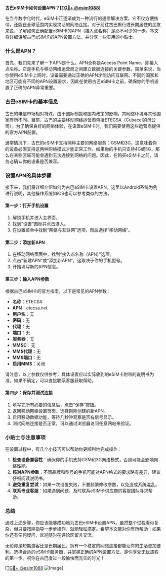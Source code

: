 **古巴eSIM卡如何设置APN？[[TG💪+ @esim1088](https://t.me/s/esim1088)]**

在当今数字化时代，eSIM卡正逐渐成为一种流行的通信解决方案。它不仅方便携带，还能在全球范围内实现灵活的网络连接。对于前往古巴旅行或长期居住的朋友来说，了解如何正确配置eSIM卡的APN（接入点名称）是必不可少的一步。本文将详细讲解古巴eSIM卡的APN设置方法，并分享一些实用的小贴士。

### 什么是APN？

首先，我们先来了解一下APN是什么。APN全称是Access Point Name，即接入点名称。它是手机与移动网络运营商之间建立数据连接的关键参数。简单来说，当你使用eSIM卡上网时，设备需要通过正确的APN才能访问互联网。不同的国家和地区可能有不同的APN设置要求，因此在使用古巴eSIM卡之前，确保你的手机设置了正确的APN非常重要。

### 古巴eSIM卡的基本信息

古巴的电信市场相对特殊，由于国际制裁和国内政策的影响，其网络环境与其他国家有所不同。目前，古巴的主要移动网络运营商包括ETECSA（Cubacel的母公司）。为了确保良好的网络体验，在设置eSIM卡时，我们需要使用这些运营商提供的官方APN配置。

通常情况下，古巴的eSIM卡支持两种主要的网络服务：GSM和3G。这意味着你的设备必须支持这两种网络模式才能正常工作。如果你的手机只支持4G或5G，那么在某些区域可能会遇到无法连接到网络的问题。因此，在购买eSIM卡之前，请务必确认你的设备是否兼容。

### 设置APN的具体步骤

接下来，我们将详细介绍如何为古巴eSIM卡设置APN。这里以Android系统为例进行说明，其他操作系统如iOS也可以参考类似的方法。

#### 第一步：打开手机设置

1. 解锁手机并进入主界面。
2. 找到“设置”图标并点击进入。
3. 在设置菜单中找到“网络与互联网”选项，然后选择“移动网络”。

#### 第二步：添加新APN

1. 在移动网络页面中，找到“接入点名称（APN）”选项。
2. 点击“新建APN”或“添加新APN”，这取决于你的手机型号。
3. 开始填写新的APN信息。

#### 第三步：输入APN参数

根据古巴eSIM卡的官方指南，以下是常见的APN参数：

- **名称**：ETECSA
- **APN**：etecsa.net
- **用户名**：无
- **密码**：无
- **代理**：无
- **端口**：无
- **服务器**：无
- **MMSC**：无
- **MMS代理**：无
- **MMS端口**：无
- **启用MMS**：关闭

请注意，以上参数仅供参考，具体设置应以实际收到的eSIM卡附带的说明书为准。如果不确定，可以直接联系客服获取帮助。

#### 第四步：保存并测试连接

1. 填写完所有必要的信息后，点击“保存”按钮。
2. 返回移动网络设置页面，选择刚刚创建的新APN。
3. 启用移动数据功能，等待几秒钟观察是否有信号显示。
4. 测试网络连接是否正常，可以通过浏览器访问任意网站来验证。

### 小贴士与注意事项

在设置过程中，有几个小技巧可以帮助你更顺利地完成操作：

1. **检查设备兼容性**：确保你的手机支持GSM和3G网络模式，否则可能会影响网络性能。
2. **核对APN参数**：不同品牌和型号的手机可能对APN格式的要求略有差异，建议仔细阅读说明书。
3. **避免重复尝试**：如果一次设置失败，不要频繁修改参数，以免造成系统混乱。
4. **联系专业客服**：如果遇到问题，及时联系eSIM卡供应商的客服团队寻求帮助。

### 总结

通过上述步骤，你应该能够成功地为古巴eSIM卡设置APN。虽然整个过程看似复杂，但只要按照指导一步步操作，就能轻松搞定。希望本文能对你有所帮助！如果你还有任何疑问，欢迎随时在评论区留言交流。

无论你是短期游客还是长期居民，拥有一个稳定的网络连接都能让你的生活更加便利。选择合适的eSIM卡服务商，并掌握正确的APN设置方法，是你享受无忧旅程的第一步。祝你在古巴度过一段愉快而充实的时光！

[[TG💪+ @esim1088](https://t.me/s/esim1088) ![Image](https://i.postimg.cc/4NQfJmqS/Snipaste-2025-05-13-00-14-12.png)]